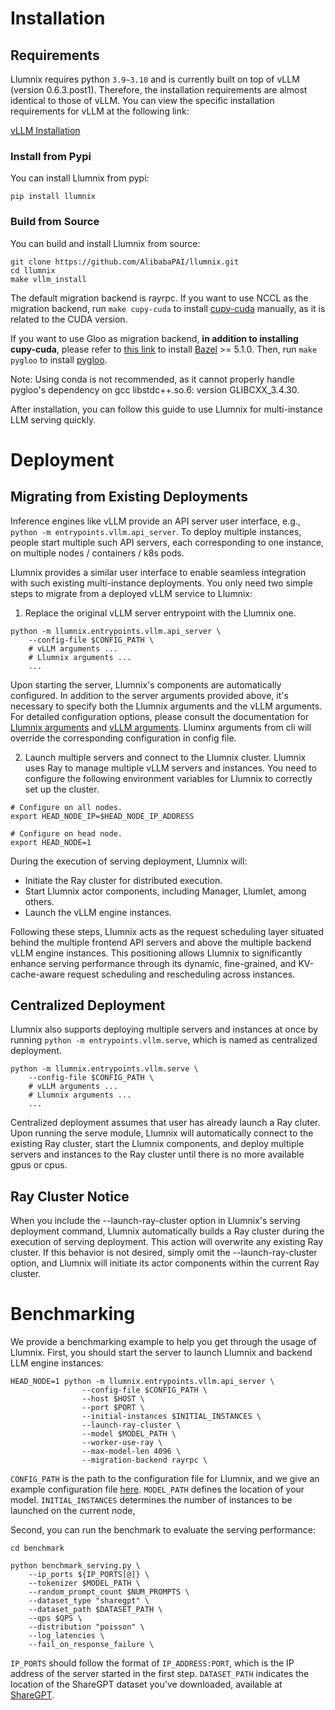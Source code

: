 # Installation

## Requirements

Llumnix requires python `3.9~3.10` and is currently built on top of vLLM (version 0.6.3.post1). Therefore, the installation requirements are almost identical to those of vLLM. You can view the specific installation requirements for vLLM at the following link:

[vLLM Installation](https://docs.vllm.ai/en/v0.6.3.post1/getting_started/installation.html)

### Install from Pypi

You can install Llumnix from pypi:
```
pip install llumnix
```

### Build from Source

You can build and install Llumnix from source:
```
git clone https://github.com/AlibabaPAI/llumnix.git
cd llumnix
make vllm_install
```

The default migration backend is rayrpc. If you want to use NCCL as the migration backend, run `make cupy-cuda` to install [cupy-cuda](https://pypi.org/search/?q=cupy-cuda) manually, as it is related to the CUDA version.

If you want to use Gloo as migration backend, **in addition to installing cupy-cuda**, please refer to [this link](https://github.com/ZeldaHuang/pygloo/blob/main/.github/workflows/ubuntu_basic.yml#L24C1-L26C1) to install [Bazel](https://github.com/bazelbuild/bazel) >= 5.1.0. Then, run `make pygloo` to install [pygloo](https://github.com/ZeldaHuang/pygloo).

Note: Using conda is not recommended, as it cannot properly handle pygloo's dependency on gcc libstdc++.so.6: version GLIBCXX_3.4.30.

After installation, you can follow this guide to use Llumnix for multi-instance LLM serving quickly.

# Deployment

## Migrating from Existing Deployments

Inference engines like vLLM provide an API server user interface, e.g., `python -m entrypoints.vllm.api_server`. To deploy multiple instances, people start multiple such API servers, each corresponding to one instance, on multiple nodes / containers / k8s pods.

Llumnix provides a similar user interface to enable seamless integration with such existing multi-instance deployments.
You only need two simple steps to migrate from a deployed vLLM service to Llumnix:

1. Replace the original vLLM server entrypoint with the Llumnix one.
```
python -m llumnix.entrypoints.vllm.api_server \
    --config-file $CONFIG_PATH \
    # vLLM arguments ...
    # Llumnix arguments ...
    ...
```

Upon starting the server, Llumnix's components are automatically configured.
In addition to the server arguments provided above, it's necessary to specify both the Llumnix arguments and the vLLM arguments. For detailed configuration options, please consult the documentation for [Llumnix arguments](./Arguments.md) and [vLLM arguments](https://docs.vllm.ai/en/v0.6.3.post1/models/engine_args.html). Lluminx arguments from cli will override the corresponding configuration in config file.

2. Launch multiple servers and connect to the Llumnix cluster. Llumnix uses Ray to manage multiple vLLM servers and instances. You need to configure the following environment variables for Llumnix to correctly set up the cluster.
```
# Configure on all nodes.
export HEAD_NODE_IP=$HEAD_NODE_IP_ADDRESS

# Configure on head node.
export HEAD_NODE=1
```

During the execution of serving deployment, Llumnix will:
- Initiate the Ray cluster for distributed execution.
- Start Llumnix actor components, including Manager, Llumlet, among others.
- Launch the vLLM engine instances.

Following these steps, Llumnix acts as the request scheduling layer situated behind the multiple frontend API servers and above the multiple backend vLLM engine instances. This positioning allows Llumnix to significantly enhance serving performance through its dynamic, fine-grained, and KV-cache-aware request scheduling and rescheduling across instances.

## Centralized Deployment

Llumnix also supports deploying multiple servers and instances at once by running `python -m entrypoints.vllm.serve`, which is named as centralized deployment.

```
python -m llumnix.entrypoints.vllm.serve \
    --config-file $CONFIG_PATH \
    # vLLM arguments ...
    # Llumnix arguments ...
    ...
```

Centralized deployment assumes that user has already launch a Ray cluter. Upon running the serve module, Llumnix will automatically connect to the existing Ray cluster, start the Llumnix components, and deploy multiple servers and instances to the Ray cluster until there is no more available gpus or cpus.

## Ray Cluster Notice
When you include the --launch-ray-cluster option in Llumnix's serving deployment command, Llumnix automatically builds a Ray cluster during the execution of serving deployment. This action will overwrite any existing Ray cluster. If this behavior is not desired, simply omit the --launch-ray-cluster option, and Llumnix will initiate its actor components within the current Ray cluster.


# Benchmarking
We provide a benchmarking example to help you get through the usage of Llumnix.
First, you should start the server to launch Llumnix and backend LLM engine instances:
```
HEAD_NODE=1 python -m llumnix.entrypoints.vllm.api_server \
                --config-file $CONFIG_PATH \
                --host $HOST \
                --port $PORT \
                --initial-instances $INITIAL_INSTANCES \
                --launch-ray-cluster \
                --model $MODEL_PATH \
                --worker-use-ray \
                --max-model-len 4096 \
                --migration-backend rayrpc \
```
`CONFIG_PATH` is the path to the configuration file for Llumnix, and we give an example configuration file [here](../configs/base.yml). `MODEL_PATH` defines the location of your model. `INITIAL_INSTANCES` determines the number of instances to be launched on the current node,

Second, you can run the benchmark to evaluate the serving performance:

```
cd benchmark

python benchmark_serving.py \
    --ip_ports ${IP_PORTS[@]} \
    --tokenizer $MODEL_PATH \
    --random_prompt_count $NUM_PROMPTS \
    --dataset_type "sharegpt" \
    --dataset_path $DATASET_PATH \
    --qps $QPS \
    --distribution "poisson" \
    --log_latencies \
    --fail_on_response_failure \
```

`IP_PORTS` should follow the format of `IP_ADDRESS:PORT`, which is the IP address of the server started in the first step. `DATASET_PATH` indicates the location of the ShareGPT dataset you've downloaded, available at [ShareGPT](https://huggingface.co/datasets/shibing624/sharegpt_gpt4).
